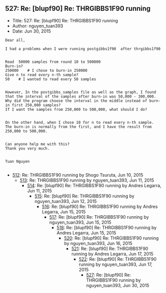 ## 527: Re: [blupf90] Re: THRGIBBS1F90 running

- Title: 527: Re: [blupf90] Re: THRGIBBS1F90 running
- Author: nguyen_tuan393
- Date: Jun 30, 2015

```
Dear all,

I had a problems when I were running postgibbs1f90  after thrgibbs1f90


Read  50000 samples from round 10 to 500000
Burn-in?
250000    # I chose to burn-in 250000
Give n to read every n-th sample?
50    # I wanted to read every 50 samples


However, In the postgibbs_samples file as well as the graph, I found that the interval of the samples after burn-in was 50,000 - 300,000. 
Why did the program choose the interval in the middle instead of burn-in first 250,000 samples?
If I want the samples from 250,000 to 500,000, what should I do?


On the other hand, when I chose 10 for n to read every n-th sample. The burn-in is normally from the first, and I have the result from 250,000 to 500,000.


Can anyone help me with this?
Thank you very much.


Tuan Nguyen 
 
```

- [512](0512.md): Re: THRGIBBS1F90 running by Shogo Tsuruta, Jun 10, 2015
    - [513](0513.md): Re: THRGIBBS1F90 running by nguyen_tuan393, Jun 11, 2015
        - [514](0514.md): Re: [blupf90] Re: THRGIBBS1F90 running by Andres Legarra, Jun 11, 2015
            - [515](0515.md): Re: [blupf90] Re: THRGIBBS1F90 running by nguyen_tuan393, Jun 12, 2015
                - [516](0516.md): Re: [blupf90] Re: THRGIBBS1F90 running by Andres Legarra, Jun 15, 2015
                    - [517](0517.md): Re: [blupf90] Re: THRGIBBS1F90 running by nguyen_tuan393, Jun 15, 2015
                        - [518](0518.md): Re: [blupf90] Re: THRGIBBS1F90 running by Andres Legarra, Jun 15, 2015
                            - [520](0520.md): Re: [blupf90] Re: THRGIBBS1F90 running by nguyen_tuan393, Jun 16, 2015
                                - [521](0521.md): Re: [blupf90] Re: THRGIBBS1F90 running by Andres Legarra, Jun 17, 2015
                                    - [522](0522.md): Re: [blupf90] Re: THRGIBBS1F90 running by nguyen_tuan393, Jun 17, 2015
                                        - [527](0527.md): Re: [blupf90] Re: THRGIBBS1F90 running by nguyen_tuan393, Jun 30, 2015
